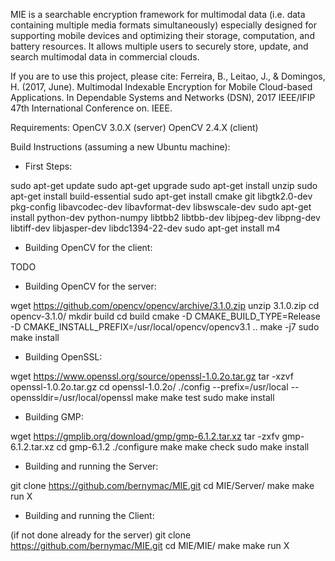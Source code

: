 MIE is a searchable encryption framework for multimodal data (i.e. data containing multiple media formats simultaneously) especially designed for supporting mobile devices and optimizing their storage, computation, and battery resources. It allows multiple users to securely store, update, and search multimodal data in commercial clouds.

If you are to use this project, please cite: Ferreira, B., Leitao, J., & Domingos, H. (2017, June). Multimodal Indexable Encryption for Mobile Cloud-based Applications. In Dependable Systems and Networks (DSN), 2017 IEEE/IFIP 47th International Conference on. IEEE.


Requirements:
OpenCV 3.0.X (server)
OpenCV 2.4.X (client)


Build Instructions (assuming a new Ubuntu machine):


- First Steps:

sudo apt-get update
sudo apt-get upgrade
sudo apt-get install unzip
sudo apt-get install build-essential
sudo apt-get install cmake git libgtk2.0-dev pkg-config libavcodec-dev libavformat-dev libswscale-dev
sudo apt-get install python-dev python-numpy libtbb2 libtbb-dev libjpeg-dev libpng-dev libtiff-dev libjasper-dev libdc1394-22-dev
sudo apt-get install m4


- Building OpenCV for the client:

TODO


- Building OpenCV for the server:

wget https://github.com/opencv/opencv/archive/3.1.0.zip
unzip 3.1.0.zip
cd opencv-3.1.0/
mkdir build
cd build
cmake -D CMAKE_BUILD_TYPE=Release -D CMAKE_INSTALL_PREFIX=/usr/local/opencv/opencv3.1 ..
make -j7
sudo make install


- Building OpenSSL:

wget https://www.openssl.org/source/openssl-1.0.2o.tar.gz
tar -xzvf openssl-1.0.2o.tar.gz
cd openssl-1.0.2o/
./config --prefix=/usr/local --openssldir=/usr/local/openssl
make
make test
sudo make install


- Building GMP:

wget https://gmplib.org/download/gmp/gmp-6.1.2.tar.xz
tar -zxfv gmp-6.1.2.tar.xz
cd gmp-6.1.2
./configure
make
make check
sudo make install


- Building and running the Server:

git clone https://github.com/bernymac/MIE.git
cd MIE/Server/
make
make run X


- Building and running the Client:

(if not done already for the server) git clone https://github.com/bernymac/MIE.git
cd MIE/MIE/
make
make run X
